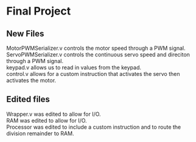 # Final Project
## New Files
MotorPWMSerializer.v controls the motor speed through a PWM signal.\
ServoPWMSerializer.v controls the continuous servo speed and direciton through a PWM signal.\
keypad.v allows us to read in values from the keypad.\
control.v allows for a custom instruction that activates the servo then activates the motor.

## Edited files
Wrapper.v was edited to allow for I/O.\
RAM was edited to allow for I/O.\
Processor was edited to include a custom instruction and to route the division remainder to RAM.